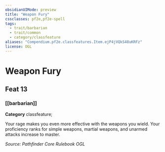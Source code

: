 ```yaml
---
obsidianUIMode: preview
title: "Weapon Fury"
cssclasses: pf2e,pf2e-spell
tags:
  - trait/barbarian
  - trait/common
  - category/classfeature
aliases: "Compendium.pf2e.classfeatures.Item.ejP4jVQkS48uKRFz"
license: OGL
---
```

# Weapon Fury
## Feat 13
### [[barbarian]]

**Category** classfeature; 




Your rage makes you even more effective with the weapons you wield. Your proficiency ranks for simple weapons, martial weapons, and unarmed attacks increase to master.

*Source: Pathfinder Core Rulebook*
*OGL*